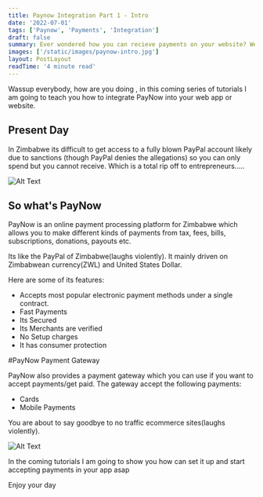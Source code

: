 ```yaml
---
title: Paynow Integration Part 1 - Intro
date: '2022-07-01'
tags: ['Paynow', 'Payments', 'Integration']
draft: false
summary: Ever wondered how you can recieve payments on your website? Well read on to find out how you can do that  using Paynow.
images: ['/static/images/paynow-intro.jpg']
layout: PostLayout
readTime: '4 minute read'
---
```



Wassup everybody, how are you doing , in this coming series of tutorials I am going to teach you how to integrate PayNow into your web app or website.

## Present Day
In Zimbabwe its difficult to get access to a fully blown PayPal account likely due to sanctions (though PayPal denies the allegations) so you can only spend but you cannot receive. Which is a total rip off to entrepreneurs.....



![Alt Text](https://dev-to-uploads.s3.amazonaws.com/i/9an8tqodfmye6pfhe3vc.png)


## So what's PayNow

PayNow is an online payment processing platform for Zimbabwe which allows you to make different kinds of payments from tax, fees, bills, subscriptions, donations, payouts etc. 

Its like the PayPal of Zimbabwe(laughs violently). It mainly driven on Zimbabwean currency(ZWL) and United States Dollar.

Here are some of its features:

- Accepts most popular electronic payment methods under a single contract.
- Fast Payments
- Its Secured
- Its Merchants are verified
- No Setup charges
- It has consumer protection

#PayNow Payment Gateway

PayNow also provides a payment gateway which you can use if you want to accept payments/get paid. The gateway accept the following payments:

- Cards
- Mobile Payments

You are about to say goodbye to no traffic ecommerce sites(laughs violently).

![Alt Text](https://dev-to-uploads.s3.amazonaws.com/i/69usldf1xpw0ax81us7o.jpg)
 
In the coming tutorials I am going to show you how can set it up and start accepting payments in your app asap

Enjoy your day
 
